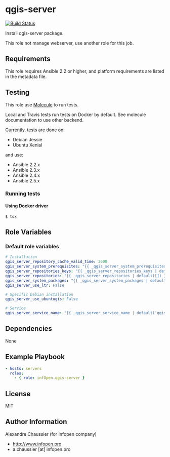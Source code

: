 # qgis-server

[![Build Status](https://travis-ci.org/infOpen/ansible-role-qgis-server.svg?branch=master)](https://travis-ci.org/infOpen/ansible-role-qgis-server)

Install qgis-server package.

This role not manage webserver, use another role for this job.

## Requirements

This role requires Ansible 2.2 or higher,
and platform requirements are listed in the metadata file.

## Testing

This role use [Molecule](https://github.com/metacloud/molecule/) to run tests.

Local and Travis tests run tests on Docker by default.
See molecule documentation to use other backend.

Currently, tests are done on:
- Debian Jessie
- Ubuntu Xenial

and use:
- Ansible 2.2.x
- Ansible 2.3.x
- Ansible 2.4.x
- Ansible 2.5.x

### Running tests

#### Using Docker driver

```
$ tox
```

## Role Variables

### Default role variables

``` yaml
# Installation
qgis_server_repository_cache_valid_time: 3600
qgis_server_system_prerequisites: "{{ _qgis_server_system_prerequisites | default([]) }}"
qgis_server_repositories_keys: "{{ _qgis_server_repositories_keys | default([]) }}"
qgis_server_repositories: "{{ _qgis_server_repositories | default([]) }}"
qgis_server_system_packages: "{{ _qgis_server_system_packages | default([]) }}"
qgis_server_use_ltr: False

# Specific Debian installation
qgis_server_use_ubuntugis: False

# Service
qgis_server_service_name: "{{ _qgis_server_service_name | default('qgis-server') }}"
```

## Dependencies

None

## Example Playbook

``` yaml
- hosts: servers
  roles:
    - { role: infOpen.qgis-server }
```

## License

MIT

## Author Information

Alexandre Chaussier (for Infopen company)
- http://www.infopen.pro
- a.chaussier [at] infopen.pro
